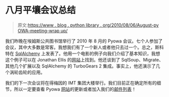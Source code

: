 # 八月平壤会议总结

> 原文:[https://www . blog . python library . org/2010/08/06/August-py OWA-meeting-wrap up/](https://www.blog.pythonlibrary.org/2010/08/06/august-pyowa-meeting-wrapup/)

我们昨晚在埃姆斯公共图书馆举行了 2010 年 8 月的 Pyowa 会议。七个人参加了会议，其中大多数是常客。我想我们有了一个新人或者他只去过一个。总之，斯科特在 [SqlAlchemy](http://www.sqlalchemy.org) 上发表了。他用一个电影的例子向我们介绍了基本知识，我想这个例子可以在 Jonathan Ellis 的[网站](http://spyced.blogspot.com/)上找到。他还谈到了 SqlSoup、Migrate、其他几个扩展以及 SqlAlchemy 的 TurboGears 2 集成。事实上，他还演示了几个涡轮齿轮的应用。

我们的下一次会议将在得梅因的 IMT 集团大楼举行。我们目前正在确定所有的细节，所以一定要查看 Pyowa [网站](http://www.pyowa.org)的更新或者加入我们的[邮件列表](http://pyowalist.pythonlibrary.org/listinfo.cgi/pyowa-pythonlibrary.org)！